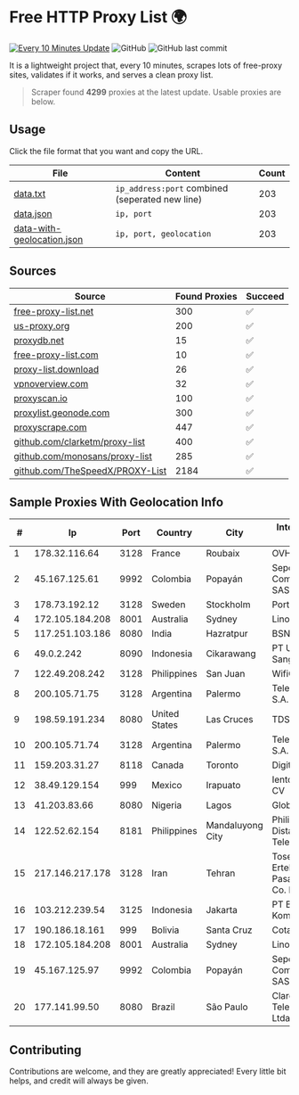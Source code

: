 
# Free HTTP Proxy List 🌍

[![Every 10 Minutes Update](https://github.com/mertguvencli/http-proxy-list/actions/workflows/main.yml/badge.svg?branch=main)](https://github.com/mertguvencli/http-proxy-list/actions/workflows/main.yml)
![GitHub](https://img.shields.io/github/license/mertguvencli/http-proxy-list)
![GitHub last commit](https://img.shields.io/github/last-commit/mertguvencli/http-proxy-list)

It is a lightweight project that, every 10 minutes, scrapes lots of free-proxy sites, validates if it works, and serves a clean proxy list.


> Scraper found **4299** proxies at the latest update. Usable proxies are below.

## Usage

Click the file format that you want and copy the URL.


|File|Content|Count|
|----|-------|-----|
|[data.txt](https://raw.githubusercontent.com/mertguvencli/http-proxy-list/main/proxy-list/data.txt)|`ip_address:port` combined (seperated new line)|203|
|[data.json](https://raw.githubusercontent.com/mertguvencli/http-proxy-list/main/proxy-list/data.json)|`ip, port`|203|
|[data-with-geolocation.json](https://raw.githubusercontent.com/mertguvencli/http-proxy-list/main/proxy-list/data-with-geolocation.json)|`ip, port, geolocation`|203|

## Sources

|Source|Found Proxies|Succeed|
|------|-------------|-------|
|[free-proxy-list.net](https://free-proxy-list.net)|300|✅|
|[us-proxy.org](https://www.us-proxy.org)|200|✅|
|[proxydb.net](http://proxydb.net)|15|✅|
|[free-proxy-list.com](https://free-proxy-list.com/?page=&port=&type%5B%5D=http&type%5B%5D=https&up_time=0&search=Search)|10|✅|
|[proxy-list.download](https://www.proxy-list.download/HTTP)|26|✅|
|[vpnoverview.com](https://vpnoverview.com/privacy/anonymous-browsing/free-proxy-servers)|32|✅|
|[proxyscan.io](https://www.proxyscan.io)|100|✅|
|[proxylist.geonode.com](https://proxylist.geonode.com/api/proxy-list?limit=300&page=1&sort_by=lastChecked&sort_type=desc&protocols=http,https)|300|✅|
|[proxyscrape.com](https://api.proxyscrape.com/v2/?request=displayproxies&protocol=http&timeout=10000&country=all&ssl=all&anonymity=all)|447|✅|
|[github.com/clarketm/proxy-list](https://raw.githubusercontent.com/clarketm/proxy-list/master/proxy-list-raw.txt)|400|✅|
|[github.com/monosans/proxy-list](https://raw.githubusercontent.com/monosans/proxy-list/main/proxies/http.txt)|285|✅|
|[github.com/TheSpeedX/PROXY-List](https://raw.githubusercontent.com/TheSpeedX/PROXY-List/master/http.txt)|2184|✅|


## Sample Proxies With Geolocation Info

|#|Ip|Port|Country|City|Internet Service Provider|
|-|--|----|-------|----|-------------------------|
|1|178.32.116.64|3128|France|Roubaix|OVH SAS|
|2|45.167.125.61|9992|Colombia|Popayán|Sepcom Comunicaciones SAS|
|3|178.73.192.12|3128|Sweden|Stockholm|Portlane Network|
|4|172.105.184.208|8001|Australia|Sydney|Linode, LLC|
|5|117.251.103.186|8080|India|Hazratpur|BSNL Internet|
|6|49.0.2.242|8090|Indonesia|Cikarawang|PT Usaha Adi Sanggoro|
|7|122.49.208.242|3128|Philippines|San Juan|WifiCity, Inc|
|8|200.105.71.75|3128|Argentina|Palermo|Telecom Argentina S.A.|
|9|198.59.191.234|8080|United States|Las Cruces|TDS TELECOM|
|10|200.105.71.74|3128|Argentina|Palermo|Telecom Argentina S.A.|
|11|159.203.31.27|8118|Canada|Toronto|DigitalOcean, LLC|
|12|38.49.129.154|999|Mexico|Irapuato|Ientc S De RL De CV|
|13|41.203.83.66|8080|Nigeria|Lagos|Globacom Limited|
|14|122.52.62.154|8181|Philippines|Mandaluyong City|Philippine Long Distance Telephone Co.|
|15|217.146.217.178|3128|Iran|Tehran|Tose'h Fanavari Ertebabat Pasargad Arian Co. PJS|
|16|103.212.239.54|3125|Indonesia|Jakarta|PT Bintang Komunikasi Utama|
|17|190.186.18.161|999|Bolivia|Santa Cruz|Cotas Ltda.|
|18|172.105.184.208|8001|Australia|Sydney|Linode, LLC|
|19|45.167.125.97|9992|Colombia|Popayán|Sepcom Comunicaciones SAS|
|20|177.141.99.50|8080|Brazil|São Paulo|Claro NXT Telecomunicacoes Ltda|



## Contributing

Contributions are welcome, and they are greatly appreciated! Every
little bit helps, and credit will always be given.

